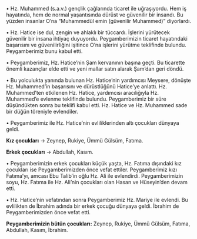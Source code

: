 [//]: # (# Hz. Muhammed’in Evliliği ve Çocukları)

• Hz. Muhammed (s.a.v.) gençlik çağlarında ticaret ile uğraşıyordu. Hem iş hayatında, hem de normal yaşantısında dürüst ve güvenilir bir insandı. Bu yüzden insanlar O’na “Muhammedül emin (güvenilir Muhammed)” diyorlardı.

• Hz. Hatice ise dul, zengin ve ahlaklı bir tüccardı. İşlerini yürütecek güvenilir bir insana ihtiyaç duyuyordu. Peygamberimizin ticaret hayatındaki başarısını ve güvenilirliğini işitince O’na işlerini yürütme teklifinde bulundu. Peygamberimiz bunu kabul etti.

• Peygamberimiz, Hz. Hatice’nin Şam kervanının başına geçti. Bu ticarette önemli kazançlar elde etti ve yeni mallar satın alarak Şam’dan geri döndü.

• Bu yolculukta yanında bulunan Hz. Hatice’nin yardımcısı Meysere, dönüşte Hz. Muhammed’in başarısını ve dürüstlüğünü Hatice’ye anlattı. Hz. Muhammed’ten etkilenen Hz. Hatice, yardımcısı aracılığıyla Hz. Muhammed’e evlenme teklifinde bulundu. Peygamberimiz bir süre düşündükten sonra bu teklifi kabul etti. Hz. Hatice ve Hz. Muhammed sade bir düğün töreniyle evlendiler.

• Peygamberimiz ile Hz. Hatice’nin evliliklerinden altı çocukları dünyaya geldi.

**Kız çocukları** → Zeynep, Rukiye, Ümmü Gülsüm, Fatıma.

**Erkek çocukları** → Abdullah, Kasım.

• Peygamberimizin erkek çocukları küçük yaşta, Hz. Fatıma dışındaki kız çocukları ise Peygamberimizden önce vefat ettiler. Peygamberimiz kızı Fatıma’yı, amcası Ebu Talib’in oğlu Hz. Ali ile evlendirdi. Peygamberimizin soyu, Hz. Fatıma ile Hz. Ali’nin çocukları olan Hasan ve Hüseyin’den devam etti.

• Hz. Hatice’nin vefatından sonra Peygamberimiz Hz. Mariye ile evlendi. Bu evlilikten de İbrahim adında bir erkek çocuğu dünyaya geldi. İbrahim de Peygamberimizden önce vefat etti.

**Peygamberimizin bütün çocukları:** Zeynep, Rukiye, Ümmü Gülsüm, Fatıma, Abdullah, Kasım, İbrahim.